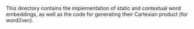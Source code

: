 This directory contains the implementation of static and contextual word embeddings, as well as the code for generating their Cartesian product (for word2vec).
